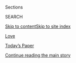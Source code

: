 <div id="app">

<div>

<div class="NYTAppHideMasthead css-zz1s19 e1suatyy0">

<div class="section css-ui9rw0 e1suatyy2">

<div class="css-11hrj97 er09x8g0">

<div class="css-6n7j50">

</div>

<span class="css-1dv1kvn">Sections</span>

<div class="css-10488qs">

<span class="css-1dv1kvn">SEARCH</span>

</div>

[Skip to content](#site-content)[Skip to site
index](#site-index)

</div>

<div id="masthead-section-label" class="css-1fnb9ct eaxe0e00">

[Love](https://www.nytimes3xbfgragh.onion/section/fashion/weddings)

</div>

<div class="css-10698na e1huz5gh0">

</div>

</div>

<div id="masthead-bar-one" class="section hasLinks css-15hmgas e1csuq9d3">

<div class="css-uqyvli e1csuq9d0">

</div>

<div class="css-1uqjmks e1csuq9d1">

</div>

<div class="css-9e9ivx">

[](https://myaccount.nytimes3xbfgragh.onion/auth/login?response_type=cookie&client_id=vi)

</div>

<div class="css-1bvtpon e1csuq9d2">

[Today’s Paper](https://www.nytimes3xbfgragh.onion/section/todayspaper)

</div>

</div>

</div>

</div>

<div data-aria-hidden="false">

<div id="site-content" data-role="main">

<div id="top-wrapper" class="css-15p45cc eaca97t0" type="top">

<div id="top-slug" class="css-19x0jxb eaca97t1" hidden="">

Advertisement

</div>

[Continue reading the main
story](#after-top)

<div class="ad top-wrapper" style="text-align:center;height:100%;display:block;min-height:90px">

<div id="top" class="place-ad" data-position="top" data-size-key="top">

</div>

</div>

<div id="after-top">

</div>

</div>

<div id="collection-weddings" class="section css-15h4p1b e9abtgs0">

<div class="css-1j21atc e1svk9qx1">

<div class="css-fmiefx e1svk9qx2">

<div class="css-1hk7r2m eu54l5x0">

<div id="sponsor-wrapper" class="css-7a1pgi eaca97t0" type="sponsor" hidden="">

<div id="sponsor-slug" class="css-1l4mleb eaca97t1" hidden="">

Supported by

</div>

[Continue reading the main
story](#after-sponsor)

<div id="sponsor" class="ad sponsor-wrapper" style="text-align:left;height:100%;display:block">

</div>

<div id="after-sponsor">

</div>

</div>

</div>

### <span class="css-hue6tr ezz4tcd1">[Fashion](/section/fashion)</span>

</div>

<div class="css-nfcc9b e1svk9qx3">

<div class="css-vl9dhg e1svk9qx5">

<div class="css-1nrhkj6 e1svk9qx6">

# Love

<div class="follow-button-placeholder" data-collection-id="">

</div>

</div>

## <span>Vows, weddings, Modern Love and more.</span>

</div>

</div>

## <span>Vows, weddings, Modern Love and more.</span>

</div>

<div class="css-4svvz1 ekkqrpp0">

<div id="collection-highlights-container" class="section css-18l1u7x e46isfb1">

<div class="template-1 css-gfgt40 ekkqrpp1">

## Highlights

1.  ![<span class="css-kvjpws e1oaj3zl2"><span class="css-1dv1kvn">Credit</span>September
    Dawn Bottoms/The New York
    Times</span>](https://static01.graylady3jvrrxbe.onion/images/2020/07/28/fashion/00CovidSpreadingWeddings1/00CovidSpreadingWeddings1-jumbo.jpg)
    
    <div class="css-gjijuv">
    
    ## [Weddings as a Coronavirus Super-Spreader Worry](/2020/08/04/fashion/weddings/weddings-as-covid-super-spreaders.html)
    
    Despite precautions, the coronavirus has swept through a number of
    weddings, large and small, infecting guests and
    vendors.
    
    <span class="css-me3p27"></span><span class="css-1dydysp e4e4i5l3"></span><span class="css-9voj2j">By
    <span class="css-1baulvz last-byline" itemprop="name">Alyson
    Krueger</span></span>
    
    </div>

2.  ![<span class="css-1nk1g0h e1oaj3zl2"><span class="css-1dv1kvn">Credit</span>Sydney
    Shrewsbury</span>](https://static01.graylady3jvrrxbe.onion/images/2020/08/02/fashion/00VOWS-MackinacIsland-03/00VOWS-MackinacIsland-03-videoLarge.jpg)
    
    <div class="css-10wtrbd">
    
    ### vows
    
    ## [Their Very Own Loving Story](/2020/07/31/fashion/weddings/Renee-Knake-and-Wallace-Jefferson-wed-tribute-to-Lovings-before-them.html)
    
    Renee Knake and Wallace B. Jefferson, both lawyers, are grateful to
    Mildred Loving and Richard Loving for challenging interracial
    marriage laws in the
    1960s.
    
    <span class="css-me3p27"></span><span class="css-1dydysp e4e4i5l3"></span><span class="css-9voj2j">By
    <span class="css-1baulvz last-byline" itemprop="name">Brianna
    Holt</span></span>
    
    </div>

3.  ![<span class="css-1nk1g0h e1oaj3zl2"><span class="css-1dv1kvn">Credit</span></span>](https://static01.graylady3jvrrxbe.onion/images/2020/08/02/fashion/00LIVE-STREAM-WED-COMBO/00LIVE-STREAM-WED-COMBO-videoLarge.jpg)
    
    <div class="css-10wtrbd">
    
    ### Field Notes
    
    ## [Livestream Your Wedding Like a Pro](/2020/07/28/fashion/weddings/livestream-your-wedding-like-a-pro.html)
    
    These gadgets will help you improve the production quality and
    create memorable experiences for you and your digital
    guests.
    
    <span class="css-me3p27"></span><span class="css-1dydysp e4e4i5l3"></span><span class="css-9voj2j">By
    <span class="css-1baulvz last-byline" itemprop="name">Daniel
    Bortz</span></span>
    
    </div>

4.  ![<span class="css-1nk1g0h e1oaj3zl2"><span class="css-1dv1kvn">Credit</span>Jose
    A. Alvarado Jr. for The New York
    Times</span>](https://static01.graylady3jvrrxbe.onion/images/2020/07/26/fashion/24Vows-ModelActivist1/merlin_173908452_121834c5-2ab7-4830-bedd-1c85133e89a7-videoLarge.jpg)
    
    <div class="css-10wtrbd">
    
    ### vows
    
    ## [Next Stop: Marriage](/2020/07/24/fashion/weddings/Sara-Ziff-marries-Reed-Young-at-train-station.html)
    
    Sara Ziff and Reed Young met on a train platform. They hit it off,
    but neither expected much from the encounter and said their goodbyes
    without an introduction. Four months later they matched on a dating
    app.
    
    <span class="css-me3p27"></span><span class="css-1dydysp e4e4i5l3"></span><span class="css-9voj2j">By
    <span class="css-1baulvz last-byline" itemprop="name">Tammy La
    Gorce</span></span>
    
    </div>

</div>

<div class="css-1xdhyk6 e46isfb0">

<div class="css-zk12ih ef6si7p0">

1.  ### First Person
    
    ![<span class="css-1hhnwbi e1oaj3zl2"><span class="css-1dv1kvn">Credit</span>Anna
    Godeassi</span>](https://static01.graylady3jvrrxbe.onion/images/2020/07/10/fashion/00NOT-ENGAGED/00NOT-ENGAGED-videoLarge.jpg)
    
    <div class="css-10wtrbd">
    
    ## [Me, My Relationship and PTSD](/2020/07/25/fashion/weddings/me-my-relationship-and-ptsd.html)
    
    Past and present find their place as a couple wades through what
    their future holds. And it’s all
    OK.
    
    <span class="css-me3p27"></span><span class="css-1dydysp e4e4i5l3"></span><span class="css-9voj2j">By
    <span class="css-1baulvz last-byline" itemprop="name">Caira
    Conner</span></span>
    
    </div>

2.  ![<span class="css-1hhnwbi e1oaj3zl2"><span class="css-1dv1kvn">Credit</span>Illustration
    by Matija
    Medved</span>](https://static01.graylady3jvrrxbe.onion/images/2019/09/25/fashion/loveletter/loveletter-videoLarge-v3.png)
    
    <div class="css-10wtrbd">
    
    ## [Love Letter: Making Room for More Love (and Sheep)](/2020/07/31/fashion/weddings/love-letter-newsletter-making-room-for-more-love-and-sheep.html)
    
    And, a legacy of “Loving”
    continued.
    
    <span class="css-me3p27"></span><span class="css-1dydysp e4e4i5l3"></span><span class="css-9voj2j">By
    <span class="css-1baulvz last-byline" itemprop="name">Charanna
    Alexander</span></span>
    
    </div>

3.  ![<span class="css-1hhnwbi e1oaj3zl2"><span class="css-1dv1kvn">Credit</span>Malina
    Omut</span>](https://static01.graylady3jvrrxbe.onion/images/2020/08/02/fashion/18SurvivingFirstYear-art/18SurvivingFirstYear-art-videoLarge.jpg)
    
    <div class="css-10wtrbd">
    
    ## [What Changes in the First Year of Marriage?](/2020/07/23/fashion/weddings/what-changes-in-the-first-year-of-marriage.html)
    
    For some millennial couples, not too
    much.
    
    <span class="css-me3p27"></span><span class="css-1dydysp e4e4i5l3"></span><span class="css-9voj2j">By
    <span class="css-1baulvz last-byline" itemprop="name">Allie
    Jones</span></span>
    
    </div>

4.  ### Field Notes
    
    ![<span class="css-1hhnwbi e1oaj3zl2"><span class="css-1dv1kvn">Credit</span>Claudi
    Kessels</span>](https://static01.graylady3jvrrxbe.onion/images/2020/07/23/fashion/23WeddingCakeFreeze-Art/23WeddingCakeFreeze-Art-videoLarge.jpg)
    
    <div class="css-10wtrbd">
    
    ## [Do You Really Want That Wedding Cake a Year Later?](/2020/07/22/fashion/weddings/do-you-really-want-that-wedding-cake-a-year-later.html)
    
    Experts weigh in on how to freeze your cake and have some other
    suggestions for commemorative treats to savor on your one-year
    anniversary.
    
    <span class="css-me3p27"></span><span class="css-1dydysp e4e4i5l3"></span><span class="css-9voj2j">By
    <span class="css-1baulvz last-byline" itemprop="name">Hilary
    Sheinbaum</span></span>
    
    </div>

5.  ### vows
    
    ![<span class="css-1hhnwbi e1oaj3zl2"><span class="css-1dv1kvn">Credit</span>Nina
    Westervelt for The New York
    Times</span>](https://static01.graylady3jvrrxbe.onion/images/2020/07/19/fashion/17Vows-SudaMurphy1/17Vows-SudaMurphy1-videoLarge.jpg)
    
    <div class="css-10wtrbd">
    
    ## [Paired During a Medical Rotation, and Then in Life](/2020/07/17/fashion/weddings/paired-during-a-medical-rotation-and-then-in-life.html)
    
    Drs. Nina Suda and Charles Murphy met as residents five years ago,
    and when he was told to quarantine because of the coronavirus, she
    stood by his side — at a safe
    distance.
    
    <span class="css-me3p27"></span><span class="css-1dydysp e4e4i5l3"></span><span class="css-9voj2j">By
    <span class="css-1baulvz last-byline" itemprop="name">Vincent M.
    Mallozzi</span></span>
    
    </div>

</div>

</div>

</div>

<div id="mid1-wrapper" class="css-1mn4oms eaca97t0" type="rank">

<div id="mid1-slug" class="css-1tag3rd eaca97t1">

Advertisement

</div>

[Continue reading the main
story](#after-mid1)

<div id="mid1" class="ad mid1-wrapper" style="text-align:center;height:100%;display:block">

</div>

<div id="after-mid1">

</div>

</div>

<div class="section 5-band css-jhqenn ep7jkp60">

## [Mini-Vows](/column/mini-vows)

[More in Mini-Vows
    »](/column/mini-vows)

1.  ![<span class="css-1hhnwbi e1oaj3zl2"><span class="css-1dv1kvn">Credit</span>Vanessa
    Onuoha of V. Joy
    Photo</span>](https://static01.graylady3jvrrxbe.onion/images/2020/08/02/fashion/02wittman/02wittman-videoLarge.jpg)
    
    <div class="css-10wtrbd">
    
    ## [Wrong Places at the Right Time](/2020/07/31/fashion/weddings/wrong-places-at-the-right-time.html)
    
    The Rev. Lydia Wittman and Rafi Ziauddin nearly missed their first
    chance to connect, but found so many more chances
    later.
    
    <span class="css-me3p27"></span><span class="css-1dydysp e4e4i5l3"></span><span class="css-9voj2j">By
    <span class="css-1baulvz last-byline" itemprop="name">Nina
    Reyes</span></span>
    
    </div>

2.  ![<span class="css-1hhnwbi e1oaj3zl2"><span class="css-1dv1kvn">Credit</span>Ezra
    Sealy</span>](https://static01.graylady3jvrrxbe.onion/images/2020/08/02/fashion/02Ford-SUB/02Ford-SUB-videoLarge.jpg)
    
    <div class="css-10wtrbd">
    
    ## [From Barbados to Bucharest](/2020/07/31/fashion/weddings/from-barbados-to-bucharest.html)
    
    Alicia Arendt, a foreign service officer with the State Department,
    met Rohan Ford, a businessman, while serving in
    Barbados.
    
    <span class="css-me3p27"></span><span class="css-1dydysp e4e4i5l3"></span><span class="css-9voj2j">By
    <span class="css-1baulvz last-byline" itemprop="name">Vincent M.
    Mallozzi</span></span>
    
    </div>

3.  ![<span class="css-1hhnwbi e1oaj3zl2"><span class="css-1dv1kvn">Credit</span>Kobla
    Hargett</span>](https://static01.graylady3jvrrxbe.onion/images/2020/08/02/fashion/02Sattar/02Sattar-videoLarge.jpg)
    
    <div class="css-10wtrbd">
    
    ## [Taking a ‘Leap of Faith’ in New England](/2020/07/31/fashion/weddings/taking-a-leap-of-faith-in-new-england.html)
    
    The couple met in Miami in 2013, but it took four years and a move
    to the Boston area for a romance to bloom between the
    two.
    
    <span class="css-me3p27"></span><span class="css-1dydysp e4e4i5l3"></span><span class="css-9voj2j">By
    <span class="css-1baulvz last-byline" itemprop="name">Nina
    Reyes</span></span>
    
    </div>

4.  ![<span class="css-1hhnwbi e1oaj3zl2"><span class="css-1dv1kvn">Credit</span></span>](https://static01.graylady3jvrrxbe.onion/images/2020/08/02/fashion/26wan/26wan-videoLarge.jpg)
    
    <div class="css-10wtrbd">
    
    ## [‘How Lucky We Are to Have Found Each Other.’](/2020/07/31/fashion/weddings/how-lucky-we-are-to-have-found-each-other.html)
    
    Oliver Cacananta and Danny Wan met singing in the Gay Asian Pacific
    Alliance Men’s
    Chorus.
    
    <span class="css-me3p27"></span><span class="css-1dydysp e4e4i5l3"></span><span class="css-9voj2j">By
    <span class="css-1baulvz last-byline" itemprop="name">Louise
    Rafkin</span></span>
    
    </div>

5.  ![<span class="css-1hhnwbi e1oaj3zl2"><span class="css-1dv1kvn">Credit</span>Marina
    Barham</span>](https://static01.graylady3jvrrxbe.onion/images/2020/08/02/fashion/02Bachmann/02Bachmann-videoLarge.jpg)
    
    <div class="css-10wtrbd">
    
    ## [Her Just-Friends Note Was Tossed in a Hurry](/2020/07/31/fashion/weddings/her-just-friends-note-was-tossed-in-a-hurry.html)
    
    Sophia Bachmann and Iain Coston met, they had dinner, they fell in
    love.
    
    <span class="css-me3p27"></span><span class="css-1dydysp e4e4i5l3"></span><span class="css-9voj2j">By
    <span class="css-1baulvz last-byline" itemprop="name">Nina
    Reyes</span></span>
    
    </div>

</div>

<div class="section 5-band css-jhqenn ep7jkp60">

## [Modern Love](/column/modern-love)

[More in Modern Love
    »](/column/modern-love)

1.  ![<span class="css-1hhnwbi e1oaj3zl2"><span class="css-1dv1kvn">Credit</span>Brian
    Rea</span>](https://static01.graylady3jvrrxbe.onion/images/2020/08/02/fashion/02MODERN-FARM/02MODERN-FARM-videoLarge.jpg)
    
    <div class="css-10wtrbd">
    
    ## [Spending My Tenderness on Animals](/2020/07/31/style/modern-love-spending-tenderness-on-animals.html)
    
    As a vulnerable girl at a remote commune, I sought solace from
    horses, goats, even a bear cub. Today’s dark times have sent me
    their way
    again.
    
    <span class="css-me3p27"></span><span class="css-1dydysp e4e4i5l3"></span><span class="css-9voj2j">By
    <span class="css-1baulvz last-byline" itemprop="name">Bethany Groff
    Dorau</span></span>
    
    </div>

2.  ![<span class="css-1hhnwbi e1oaj3zl2"><span class="css-1dv1kvn">Credit</span>Brian
    Rea</span>](https://static01.graylady3jvrrxbe.onion/images/2020/07/29/fashion/00TINYLOVE-ILLO5/00TINYLOVE-ILLO5-videoLarge.jpg)
    
    <div class="css-10wtrbd">
    
    ## [Tiny Love Stories: ‘My Parents Never Called’](/2020/07/28/style/tiny-modern-love-stories-coronavirus-my-parents-never-called.html)
    
    Modern Love in miniature, featuring reader-submitted stories of no
    more than 100
    words.
    
    <span class="css-me3p27"></span>
    
    </div>

3.  ![<span class="css-1hhnwbi e1oaj3zl2"><span class="css-1dv1kvn">Credit</span>Brian
    Rea</span>](https://static01.graylady3jvrrxbe.onion/images/2020/07/26/fashion/26MODERN-ORPHANAGE/26MODERN-ORPHANAGE-videoLarge.jpg)
    
    <div class="css-10wtrbd">
    
    ## [Why Did She Leave Me There?](/2020/07/24/style/modern-love-adoption-vietnam-why-did-she-leave-me-there.html)
    
    A young man returns to the Vietnamese orphanage he had spent 25
    years trying to
    forget.
    
    <span class="css-me3p27"></span><span class="css-1dydysp e4e4i5l3"></span><span class="css-9voj2j">By
    <span class="css-1baulvz last-byline" itemprop="name">Kacey Vu
    Shap</span></span>
    
    </div>

4.  ![<span class="css-1hhnwbi e1oaj3zl2"><span class="css-1dv1kvn">Credit</span>Brian
    Rea</span>](https://static01.graylady3jvrrxbe.onion/images/2020/07/06/fashion/06TINYLOVE-illo1/06TINYLOVE-illo1-videoLarge.jpg)
    
    <div class="css-10wtrbd">
    
    ## [Tiny Love Stories: ‘Monogamous Birds of N.Y.C.’](/2020/07/21/style/tiny-modern-love-stories-coronavirus-monogamous-birds-of-nyc.html)
    
    Modern Love in miniature, featuring reader-submitted stories of no
    more than 100
    words.
    
    <span class="css-me3p27"></span>
    
    </div>

5.  ![<span class="css-1hhnwbi e1oaj3zl2"><span class="css-1dv1kvn">Credit</span>Brian
    Rea</span>](https://static01.graylady3jvrrxbe.onion/images/2020/07/19/fashion/19MODERN-DATINGAPP/19MODERN-DATINGAPP-videoLarge.jpg)
    
    <div class="css-10wtrbd">
    
    ## [Trying to Feel Love-Worthy (While Working for a Dating App)](/2020/07/17/style/modern-love-feel-love-worthy-working-for-dating-app.html)
    
    Being awash in romantic complaints has left me — a Black woman who’s
    had heartache — feeling dismayed but
    hopeful.
    
    <span class="css-me3p27"></span><span class="css-1dydysp e4e4i5l3"></span><span class="css-9voj2j">By
    <span class="css-1baulvz last-byline" itemprop="name">Loré
    Yessuff</span></span>
    
    </div>

</div>

<div id="mid2-wrapper" class="css-1mn4oms eaca97t0" type="rank">

<div id="mid2-slug" class="css-1tag3rd eaca97t1">

Advertisement

</div>

[Continue reading the main
story](#after-mid2)

<div id="mid2" class="ad mid2-wrapper" style="text-align:center;height:100%;display:block">

</div>

<div id="after-mid2">

</div>

</div>

<div class="section 5-band css-jhqenn ep7jkp60">

## [Vows](/column/vows)

[More in Vows
    »](/column/vows)

1.  ![<span class="css-1hhnwbi e1oaj3zl2"><span class="css-1dv1kvn">Credit</span>Maridelis
    Morales Rosado for The New York
    Times</span>](https://static01.graylady3jvrrxbe.onion/images/2020/07/10/fashion/10Vows-WestHarlem1/10Vows-WestHarlem1-videoLarge.jpg)
    
    <div class="css-10wtrbd">
    
    ## [They Passed the Long-Distance Test](/2020/07/10/fashion/weddings/they-passed-the-long-distance-test.html)
    
    Dr. Erika Alejandro Crespo Martínez and Victor Gabriel Santiago
    Hernandez built a relationship on patience and pacing. Then the
    coronavirus came and they had to act
    quickly.
    
    <span class="css-me3p27"></span><span class="css-1dydysp e4e4i5l3"></span><span class="css-9voj2j">By
    <span class="css-1baulvz last-byline" itemprop="name">Tammy La
    Gorce</span></span>
    
    </div>

2.  ![<span class="css-1hhnwbi e1oaj3zl2"><span class="css-1dv1kvn">Credit</span>Nina
    Westervelt for The New York
    Times</span>](https://static01.graylady3jvrrxbe.onion/images/2020/07/05/fashion/03Vows-RamapoCollege2/03Vows-RamapoCollege2-videoLarge.jpg)
    
    <div class="css-10wtrbd">
    
    ## [Some Unexpected Survey Results](/2020/07/03/fashion/weddings/some-unexpected-survey-results.html)
    
    “I was enchanted by her writing,” said Clifford Peterson, who met
    Carol Ryan during planning for Ramapo College’s 50th anniversary
    celebration, “by the incredible life she lived, simply
    enchanted.”
    
    <span class="css-me3p27"></span><span class="css-1dydysp e4e4i5l3"></span><span class="css-9voj2j">By
    <span class="css-1baulvz last-byline" itemprop="name">Vincent M.
    Mallozzi</span></span>
    
    </div>

3.  ![<span class="css-1hhnwbi e1oaj3zl2"><span class="css-1dv1kvn">Credit</span>Scott
    McIntyre for The New York
    Times</span>](https://static01.graylady3jvrrxbe.onion/images/2020/06/28/fashion/26Vows-OrthodoxPrenup1/26Vows-OrthodoxPrenup1-videoLarge.jpg)
    
    <div class="css-10wtrbd">
    
    ## [From the Start, There Were Ground Rules](/2020/06/26/fashion/weddings/from-the-start-there-were-ground-rules.html)
    
    Before their wedding, Shanee Markovitz and Nathaniel Kay, both
    Modern Orthodox Jews, celebrated the signing of a religious
    prenuptial
    agreement.
    
    <span class="css-me3p27"></span><span class="css-1dydysp e4e4i5l3"></span><span class="css-9voj2j">By
    <span class="css-1baulvz last-byline" itemprop="name">Tammy La
    Gorce</span></span>
    
    </div>

4.  ![<span class="css-1hhnwbi e1oaj3zl2"><span class="css-1dv1kvn">Credit</span>Anastasiia
    Sapon for The New York
    Times</span>](https://static01.graylady3jvrrxbe.onion/images/2020/06/19/fashion/19Vows-ChaseCenter04/merlin_172805127_1405c182-a14d-4f89-8b4d-e0176d37d439-videoLarge.jpg)
    
    <div class="css-10wtrbd">
    
    ## [Two More Rings for the Home Team](/2020/06/19/style/two-more-rings-for-the-home-team.html)
    
    Lindsay Hirsch and Dustin Schneider had to find a new spot to be
    married. The Golden State Warriors welcomed the
    couple.
    
    <span class="css-me3p27"></span><span class="css-1dydysp e4e4i5l3"></span><span class="css-9voj2j">By
    <span class="css-1baulvz last-byline" itemprop="name">Vincent M.
    Mallozzi</span></span>
    
    </div>

5.  ![<span class="css-1hhnwbi e1oaj3zl2"><span class="css-1dv1kvn">Credit</span>Amanda
    Lucier for The New York
    Times</span>](https://static01.graylady3jvrrxbe.onion/images/2020/06/14/fashion/12Vows-Portland1/12Vows-Portland1-videoLarge.jpg)
    
    <div class="css-10wtrbd">
    
    ## [A Date to Remember](/2020/06/12/fashion/weddings/a-date-to-remember.html)
    
    Sam Thirlwall and Caitlin Halla met at work and felt an instant
    connection. Slack messages became text messages became long emails,
    and then a first
    date.
    
    <span class="css-me3p27"></span><span class="css-1dydysp e4e4i5l3"></span><span class="css-9voj2j">By
    <span class="css-1baulvz last-byline" itemprop="name">Maureen
    O’Hagan</span></span>
    
    </div>

</div>

<div class="section 5-band css-jhqenn ep7jkp60">

## [Self-Care](/section/style/self-care)

[More in Self-Care
    »](/section/style/self-care)

1.  ![<span class="css-1hhnwbi e1oaj3zl2"><span class="css-1dv1kvn">Credit</span>Erik
    Carter for The New York
    Times</span>](https://static01.graylady3jvrrxbe.onion/images/2020/08/02/fashion/29BLACK-BOOKCLUBS-promo/29BLACK-BOOKCLUBS-promo-videoLarge-v2.jpg)
    
    <div class="css-10wtrbd">
    
    ## [The Black Book Club Takes It to the Next Level](/2020/07/29/style/self-care/black-book-clubs.html)
    
    Noname and other Black thought leaders have taken what Oprah built
    and made something
    new.
    
    <span class="css-me3p27"></span><span class="css-1dydysp e4e4i5l3"></span><span class="css-9voj2j">By
    <span class="css-1baulvz last-byline" itemprop="name">Iman
    Stevenson</span></span>
    
    </div>

2.  ![<span class="css-1hhnwbi e1oaj3zl2"><span class="css-1dv1kvn">Credit</span></span>](https://static01.graylady3jvrrxbe.onion/images/2020/07/09/fashion/09BLACK-JOURNALISTS-Natelege-Whaley/merlin_174323043_57123aa6-e6ba-46e0-9178-6e1334e3e7b4-videoLarge.jpg)
    
    <div class="css-10wtrbd">
    
    ## [Self-Care for Black Journalists](/2020/07/14/style/self-care/black-journalists.html)
    
    In a news cycle filled with tragedy, much of it disproportionately
    affecting people of color, Black reporters and editors are
    reimagining coping
    strategies.
    
    <span class="css-me3p27"></span><span class="css-1dydysp e4e4i5l3"></span><span class="css-9voj2j">By
    <span class="css-1baulvz last-byline" itemprop="name">Patrice
    Peck</span></span>
    
    </div>

3.  ![<span class="css-1hhnwbi e1oaj3zl2"><span class="css-1dv1kvn">Credit</span>Tony
    Cenicola/The New York
    Times</span>](https://static01.graylady3jvrrxbe.onion/images/2020/07/23/fashion/23SANITIZERS-use-this-one/23SANITIZERS-use-this-one-videoLarge.jpg)
    
    <div class="css-10wtrbd">
    
    ## [These Hand Sanitizers Smell Good, Kill Germs](/2020/07/22/style/these-hand-sanitizers-smell-good-kill-germs.html)
    
    Now that hand sanitizers have become an accessory of the new normal,
    upscale brands are introducing their own portable
    cleansers.
    
    <span class="css-me3p27"></span><span class="css-1dydysp e4e4i5l3"></span><span class="css-9voj2j">By
    <span class="css-1baulvz last-byline" itemprop="name">Rachel
    Felder</span></span>
    
    </div>

4.  ![<span class="css-1hhnwbi e1oaj3zl2"><span class="css-1dv1kvn">Credit</span>Rose
    Wong</span>](https://static01.graylady3jvrrxbe.onion/images/2020/07/26/multimedia/26ah-beauty/26ah-beauty-videoLarge.jpg)
    
    <div class="css-10wtrbd">
    
    ## [Shed Your Quarantine Skin (and Hair and Nails), Safely](/2020/07/25/at-home/coronavirus-salons.html)
    
    If you venture out for a treatment or trim, you might encounter
    plexiglass barriers, tons of cleaning supplies, fewer clients at a
    time and higher
    prices.
    
    <span class="css-me3p27"></span><span class="css-1dydysp e4e4i5l3"></span><span class="css-9voj2j">By
    <span class="css-1baulvz last-byline" itemprop="name">Katherine
    Cusumano</span></span>
    
    </div>

5.  ![<span class="css-1hhnwbi e1oaj3zl2"><span class="css-1dv1kvn">Credit</span></span>](https://static01.graylady3jvrrxbe.onion/images/2020/07/30/fashion/28SKIN-UNSEXY-art/28SKIN-UNSEXY-art-videoLarge.jpg)
    
    <div class="css-10wtrbd">
    
    ## [Can Unsexy Beauty Be Sexy?](/2020/07/28/style/can-unsexy-beauty-be-sexy.html)
    
    A new guard of beauty brands is using slick packaging and candid
    messaging to sell products women were once embarrassed to
    buy.
    
    <span class="css-me3p27"></span><span class="css-1dydysp e4e4i5l3"></span><span class="css-9voj2j">By
    <span class="css-1baulvz last-byline" itemprop="name">Rachel
    Strugatz</span></span>
    
    </div>

</div>

<div id="mid3-wrapper" class="css-1mn4oms eaca97t0" type="rank">

<div id="mid3-slug" class="css-1tag3rd eaca97t1">

Advertisement

</div>

[Continue reading the main
story](#after-mid3)

<div id="mid3" class="ad mid3-wrapper" style="text-align:center;height:100%;display:block">

</div>

<div id="after-mid3">

</div>

</div>

<div class="section 5-band css-jhqenn ep7jkp60">

## [Field Notes](/column/field-notes)

[More in Field Notes
    »](/column/field-notes)

1.  ![<span class="css-1hhnwbi e1oaj3zl2"><span class="css-1dv1kvn">Credit</span>Nicole
    Updegraff, Nicole Updegraff
    Illustration</span>](https://static01.graylady3jvrrxbe.onion/images/2020/07/19/fashion/weddings/00weddingillo7/00weddingillo7-videoLarge.png)
    
    <div class="css-10wtrbd">
    
    ## [Turn Your Relationship Into a Work of Art](/2020/07/15/fashion/weddings/turn-your-relationship-into-a-work-of-art.html)
    
    For some couples who postponed their engagement shoots because of
    the coronavirus, artists have stepped in to create custom
    illustrations and
    portraits.
    
    <span class="css-me3p27"></span><span class="css-1dydysp e4e4i5l3"></span><span class="css-9voj2j">By
    <span class="css-1baulvz last-byline" itemprop="name">Hilary
    Sheinbaum</span></span>
    
    </div>

2.  ![<span class="css-1hhnwbi e1oaj3zl2"><span class="css-1dv1kvn">Credit</span>Anjelica
    Roselyn</span>](https://static01.graylady3jvrrxbe.onion/images/2020/06/30/fashion/30VIRTUALDRESSSHOP-art/30VIRTUALDRESSSHOP-art-videoLarge.jpg)
    
    <div class="css-10wtrbd">
    
    ## [Say ‘Yes’ to the Dress Without Leaving Your House](/2020/06/30/fashion/weddings/say-yes-to-the-dress-without-leaving-your-house.html)
    
    Bridal boutiques across the country are offering virtual shopping
    experiences where brides, grooms and wedding parties can try on and
    purchase their wedding attire
    online.
    
    <span class="css-me3p27"></span><span class="css-1dydysp e4e4i5l3"></span><span class="css-9voj2j">By
    <span class="css-1baulvz last-byline" itemprop="name">Alix
    Strauss</span></span>
    
    </div>

3.  ![<span class="css-1hhnwbi e1oaj3zl2"><span class="css-1dv1kvn">Credit</span>Rose
    Bowman</span>](https://static01.graylady3jvrrxbe.onion/images/2020/06/17/fashion/weddings/oakImage-1592416755813/oakImage-1592416755813-mediumThreeByTwo440.jpg)
    
    <div class="css-10wtrbd">
    
    ## [Striking a Pose on FaceTime](/2020/06/18/fashion/weddings/striking-a-pose-on-facetime.html)
    
    With their clients in lockdown, some photographers are turning to
    virtual photo shoots for weddings and
    engagements.
    
    <span class="css-me3p27"></span><span class="css-1dydysp e4e4i5l3"></span><span class="css-9voj2j">By
    <span class="css-1baulvz last-byline" itemprop="name">Emma
    Grillo</span></span>
    
    </div>

4.  ![<span class="css-1hhnwbi e1oaj3zl2"><span class="css-1dv1kvn">Credit</span>Noa
    Denmon</span>](https://static01.graylady3jvrrxbe.onion/images/2020/05/24/fashion/23PROTECTYOURWEDDINGart/23PROTECTYOURWEDDINGart-videoLarge.jpg)
    
    <div class="css-10wtrbd">
    
    ## [Is the Wedding Off? (For Now?) Here’s What to Do Next.](/2020/05/23/fashion/weddings/is-the-wedding-off-for-now-heres-what-to-do-next.html)
    
    The coronavirus has forced couples to reschedule or plan
    quarantine-approved celebrations. Experts share some how-to tips for
    navigating alternative
    plans.
    
    <span class="css-me3p27"></span><span class="css-1dydysp e4e4i5l3"></span><span class="css-9voj2j">By
    <span class="css-1baulvz last-byline" itemprop="name">Ivy
    Manners</span></span>
    
    </div>

5.  ![<span class="css-1hhnwbi e1oaj3zl2"><span class="css-1dv1kvn">Credit</span>Madiha
    Yearwood</span>](https://static01.graylady3jvrrxbe.onion/images/2020/03/15/fashion/12KeepingMyName-art/12KeepingMyName-art-videoLarge-v2.jpg)
    
    <div class="css-10wtrbd">
    
    ## [Creating a Name for Themselves](/2020/03/11/fashion/weddings/name-change-after-marriage-not-always-easy.html)
    
    As some married couples seek to join their identities, while also
    acknowledging they are equals, they are combining surnames or are
    creating entirely new
    ones.
    
    <span class="css-me3p27"></span><span class="css-1dydysp e4e4i5l3"></span><span class="css-9voj2j">By
    <span class="css-1baulvz last-byline" itemprop="name">Suzannah
    Weiss</span></span>
    
    </div>

</div>

<div class="section 5-band css-jhqenn ep7jkp60">

## [Unhitched](/column/unhitched)

[More in Unhitched
    »](/column/unhitched)

1.  ![<span class="css-1hhnwbi e1oaj3zl2"><span class="css-1dv1kvn">Credit</span>Alexandra
    Bowman</span>](https://static01.graylady3jvrrxbe.onion/images/2020/06/07/fashion/00UNHITCHED-FORDSart/00UNHITCHED-FORDSart-videoLarge.jpg)
    
    <div class="css-10wtrbd">
    
    ## [Challenged to Sustain Their Lifestyle](/2020/06/03/fashion/weddings/Unhitched-couple-discusses-their-marriage-and-divorce.html)
    
    Therapy and fancy vacations couldn’t remove the strain on this
    couple’s marriage, which was brought about by ongoing financial
    problems.
    
    <span class="css-me3p27"></span><span class="css-1dydysp e4e4i5l3"></span><span class="css-9voj2j">By
    <span class="css-1baulvz last-byline" itemprop="name">Louise
    Rafkin</span></span>
    
    </div>

2.  ![<span class="css-1hhnwbi e1oaj3zl2"><span class="css-1dv1kvn">Credit</span>André
    da
    Loba</span>](https://static01.graylady3jvrrxbe.onion/images/2020/01/26/fashion/00UNHITCHEDJEWISH/00UNHITCHEDJEWISH-videoLarge.jpg)
    
    <div class="css-10wtrbd">
    
    ## [Pulled Apart by Addiction](/2020/01/27/fashion/weddings/Unhitched-couple-is-pulled-apart-by-addiction.html)
    
    Eli Falk and Rina Shapiro say expectations from their upbringing and
    Jewish communities caused them to marry
    prematurely.
    
    <span class="css-me3p27"></span><span class="css-1dydysp e4e4i5l3"></span><span class="css-9voj2j">By
    <span class="css-1baulvz last-byline" itemprop="name">Louise
    Rafkin</span></span>
    
    </div>

3.  ![<span class="css-1hhnwbi e1oaj3zl2"><span class="css-1dv1kvn">Credit</span>
    </span>](https://static01.graylady3jvrrxbe.onion/images/2019/09/08/fashion/UNHITCHED-NEW/UNHITCHED-NEW-videoLarge.png)
    
    <div class="css-10wtrbd">
    
    ## [The Perfect Divorce](/interactive/2019/09/07/multimedia/how-to-get-divorced.html)
    
    The couple endured many changes in their long marriage. But the
    space between them grew when he took up sailing and she opened her
    own
    restaurants.
    
    <span class="css-me3p27"></span><span class="css-1dydysp e4e4i5l3"></span><span class="css-9voj2j">By
    <span class="css-1baulvz last-byline" itemprop="name">Louise
    Rafkin</span></span>
    
    </div>

4.  ![<span class="css-1hhnwbi e1oaj3zl2"><span class="css-1dv1kvn">Credit</span>Alexandra
    Bowman</span>](https://static01.graylady3jvrrxbe.onion/images/2019/06/23/fashion/00UNHITCHED/00UNHITCHED-videoLarge.jpg)
    
    <div class="css-10wtrbd">
    
    ## [‘It Takes What It Takes to End Something’](/2019/06/18/style/it-takes-what-it-takes-to-end-something.html)
    
    The two remained friends despite the challenges of their divorce.
    Now their new relationship focuses on
    parenting.
    
    <span class="css-me3p27"></span><span class="css-1dydysp e4e4i5l3"></span><span class="css-9voj2j">By
    <span class="css-1baulvz last-byline" itemprop="name">Louise
    Rafkin</span></span>
    
    </div>

5.  ![<span class="css-1hhnwbi e1oaj3zl2"><span class="css-1dv1kvn">Credit</span>Alexandra
    Bowman</span>](https://static01.graylady3jvrrxbe.onion/images/2019/01/06/fashion/weddings/06UNHITCHED-DivorceLawyers/merlin_147820818_90ae5a89-fb4f-49b4-96f5-c2da5360372b-videoLarge.jpg)
    
    <div class="css-10wtrbd">
    
    ## [2 Divorce Lawyers Better After Their Own Divorce, but Still Together](/2019/01/03/fashion/weddings/2-divorce-lawyers-better-after-their-own-divorce-but-still-together.html)
    
    Family comes first for a couple, even after separation. Their
    advice? “Have compassion for each other and don’t say anything to
    the kids until you have a
    plan.”
    
    <span class="css-me3p27"></span><span class="css-1dydysp e4e4i5l3"></span><span class="css-9voj2j">By
    <span class="css-1baulvz last-byline" itemprop="name">Louise
    Rafkin</span></span>
    
    </div>

</div>

<div id="mid4-wrapper" class="css-1mn4oms eaca97t0" type="rank">

<div id="mid4-slug" class="css-1tag3rd eaca97t1">

Advertisement

</div>

[Continue reading the main
story](#after-mid4)

<div id="mid4" class="ad mid4-wrapper" style="text-align:center;height:100%;display:block">

</div>

<div id="after-mid4">

</div>

</div>

<div class="section 5-band css-jhqenn ep7jkp60">

## [Binge Read Featured Couples](/spotlight/wedding-announcements)

[More in Binge Read Featured Couples
»](/spotlight/wedding-announcements)

1.  ![<span class="css-1hhnwbi e1oaj3zl2"><span class="css-1dv1kvn">Credit</span>Selcoulth
    Photography</span>](https://static01.graylady3jvrrxbe.onion/images/2020/06/14/fashion/weddings/14WIKUM/merlin_173335650_2a75e1bf-cd95-4130-986b-33a570beaf42-videoLarge.jpg)
    
    <div class="css-10wtrbd">
    
    ## [Michelle Wikum, Walker Williams](/2020/06/14/fashion/weddings/michelle-wikum-walker-williams.html)
    
    The couple met through Tinder in
    2018.
    
    <span class="css-me3p27"></span><span class="css-1dydysp e4e4i5l3"></span><span class="css-9voj2j">By
    <span class="css-1baulvz last-byline" itemprop="name">Nina
    Reyes</span></span>
    
    </div>

2.  ![<span class="css-1hhnwbi e1oaj3zl2"><span class="css-1dv1kvn">Credit</span>Alicia
    Ann
    Photographers</span>](https://static01.graylady3jvrrxbe.onion/images/2020/05/17/multimedia/17TbeileLaw1/17TbeileLaw1-videoLarge.jpg)
    
    <div class="css-10wtrbd">
    
    ## [Ayelet Bentley, Samuel Tbeile](/2020/05/17/fashion/weddings/ayelet-bentley-samuel-tbeile.html)
    
    They met in college and became a couple about a year later while on
    a Birthright Israel
    trip.
    
    <span class="css-me3p27"></span>
    
    </div>

3.  ![<span class="css-1hhnwbi e1oaj3zl2"><span class="css-1dv1kvn">Credit</span></span>](https://static01.graylady3jvrrxbe.onion/images/2020/05/17/multimedia/17SuSchultz1/17SuSchultz1-videoLarge.jpg)
    
    <div class="css-10wtrbd">
    
    ## [Kathy Su, Eric Schultz](/2020/05/17/fashion/weddings/kathy-su-eric-schultz.html)
    
    The couple met in 2017 through OkCupid and had their first date at a
    whiskey bar in New
    York.
    
    <span class="css-me3p27"></span>
    
    </div>

4.  ![<span class="css-1hhnwbi e1oaj3zl2"><span class="css-1dv1kvn">Credit</span>Jason,
    Concept
    Photography</span>](https://static01.graylady3jvrrxbe.onion/images/2020/05/10/multimedia/10HammarskjoldLemmon1/10HammarskjoldLemmon1-videoLarge.jpg)
    
    <div class="css-10wtrbd">
    
    ## [Victoria Hammarskjold, George Lemmon III](/2020/05/10/fashion/weddings/victoria-hammarskjold-george-lemmon-iii.html)
    
    The couple met and began dating as high-school
    students.
    
    <span class="css-me3p27"></span>
    
    </div>

5.  ![<span class="css-1hhnwbi e1oaj3zl2"><span class="css-1dv1kvn">Credit</span>Paul
    Blackmore</span>](https://static01.graylady3jvrrxbe.onion/images/2020/04/26/multimedia/26DowdHerzberg1/26DowdHerzberg1-videoLarge.jpg)
    
    <div class="css-10wtrbd">
    
    ## [Emily Herzberg, Samuel Dowd](/2020/04/26/fashion/weddings/emily-herzberg-samuel-dowd.html)
    
    The couple met on the dating app Bumble, and, boldly, spent their
    second and third dates answering “36 questions that lead to love.”
    
    <span class="css-me3p27"></span>
    
    </div>

</div>

</div>

<div class="css-185go5a e1o5byef0">

<div class="css-15cbhtu">

  - [Latest](#stream-panel)
  - <span class="css-6n7j50">Search</span>
    <div class="control">
    <div class="label-container css-1dv1kvn">
    Search
    </div>
    <div class="css-wm4t3d">
    **<span id="clear-search-input" class="css-1dv1kvn">Clear this text
    input</span>
    </div>
    </div>
    <span class="css-1iovbfw"></span>

<div id="stream-panel" class="section css-8msx5b e1jz0cab1">

<div class="css-13mho3u">

1.  
    
    <div class="css-1cp3ece">
    
    <div class="css-1l4spti">
    
    [](/2020/08/04/business/coronavirus-struggling-caterers.html)
    
    <div class="css-79elbk">
    
    ![](https://static01.graylady3jvrrxbe.onion/images/2020/07/31/business/28virus-caterers-sub1/28virus-caterers-sub1-thumbWide.jpg?quality=75&auto=webp&disable=upscale)
    
    </div>
    
    ## ‘Closing Isn’t Even an Option’: With No Events, Caterers Rush to Adjust
    
    The pandemic has devastated the industry. But some entrepreneurs are
    finding creative ways to keep their businesses afloat.
    
    <div class="css-1nqbnmb ea5icrr0">
    
    By <span class="css-1n7hynb">Julie
    Creswell</span>
    
    </div>
    
    </div>
    
    <div class="css-1lc2l26 e1xfvim33">
    
    </div>
    
    </div>

2.  
    
    <div class="css-1cp3ece">
    
    <div class="css-1l4spti">
    
    [](/2020/07/31/fashion/weddings/a-romance-blooms-in-nebraska.html)
    
    <div class="css-79elbk">
    
    ![](https://static01.graylady3jvrrxbe.onion/images/2020/08/02/fashion/02rose/02rose-thumbWide.jpg?quality=75&auto=webp&disable=upscale)
    
    </div>
    
    ## A Romance Blooms in Nebraska
    
    Robert Voelte and Ian Rose met at an elementary school in Omaha,
    where they had both taught.
    
    <div class="css-1nqbnmb ea5icrr0">
    
    By <span class="css-1n7hynb">Tammy La
    Gorce</span>
    
    </div>
    
    </div>
    
    <div class="css-1lc2l26 e1xfvim33">
    
    </div>
    
    </div>

3.  
    
    <div class="css-1cp3ece">
    
    <div class="css-1l4spti">
    
    [](/2020/07/31/fashion/weddings/romance-around-the-great-lakes.html)
    
    <div class="css-79elbk">
    
    ![](https://static01.graylady3jvrrxbe.onion/images/2020/08/02/fashion/02Schlicht/02Schlicht-thumbWide.jpg?quality=75&auto=webp&disable=upscale)
    
    </div>
    
    ## Romance Around the Great Lakes
    
    Adam Schlicht turned himself and A.J. Tindall into X-Men superheros
    for the cover of a comic book he had custom-made for his proposal.
    
    <div class="css-1nqbnmb ea5icrr0">
    
    By <span class="css-1n7hynb">Rosalie R.
    Radomsky</span>
    
    </div>
    
    </div>
    
    <div class="css-1lc2l26 e1xfvim33">
    
    </div>
    
    </div>

4.  
    
    <div class="css-1cp3ece">
    
    <div class="css-1l4spti">
    
    [](/2020/07/31/fashion/weddings/a-page-turner-of-a-proposal.html)
    
    <div class="css-79elbk">
    
    ![](https://static01.graylady3jvrrxbe.onion/images/2020/08/02/fashion/02Ed-02/02Ed-02-thumbWide.jpg?quality=75&auto=webp&disable=upscale)
    
    </div>
    
    ## A Page-Turner of a Proposal
    
    Phillip Stiller, an equity analyst, proposed to Kerry Ederer, a
    morning news anchor in New York, with the help of his twins.
    
    <div class="css-1nqbnmb ea5icrr0">
    
    By <span class="css-1n7hynb">Vincent M.
    Mallozzi</span>
    
    </div>
    
    </div>
    
    <div class="css-1lc2l26 e1xfvim33">
    
    </div>
    
    </div>

5.  
    
    <div class="css-1cp3ece">
    
    <div class="css-1l4spti">
    
    [](/2020/07/31/fashion/weddings/a-perfect-spot-for-running-or-proposing.html)
    
    <div class="css-79elbk">
    
    ![](https://static01.graylady3jvrrxbe.onion/images/2020/08/02/fashion/02SoffenMarks/02SoffenMarks-thumbWide.jpg?quality=75&auto=webp&disable=upscale)
    
    </div>
    
    ## A Perfect Spot for Running, or Proposing
    
    Harrison Marks knew just the place to propose to Jennifer Soffen —
    anywhere along the Hudson River.
    
    <div class="css-1nqbnmb ea5icrr0">
    
    By <span class="css-1n7hynb">Rosalie R.
    Radomsky</span>
    
    </div>
    
    </div>
    
    <div class="css-1lc2l26 e1xfvim33">
    
    </div>
    
    </div>

6.  
    
    <div class="css-1cp3ece">
    
    <div class="css-1l4spti">
    
    [](/2020/07/31/fashion/weddings/the-right-time-came-a-decade-later.html)
    
    <div class="css-79elbk">
    
    ![](https://static01.graylady3jvrrxbe.onion/images/2020/08/02/fashion/26Zilkha/26Zilkha-thumbWide.jpg?quality=75&auto=webp&disable=upscale)
    
    </div>
    
    ## The ‘Right Time’ Came a Decade Later
    
    A mutual friend made sure Zmira Zilkha and Ward Wolff met at
    Middlebury College in Vermont, but it was 13 more years before they
    got together for good.
    
    <div class="css-1nqbnmb ea5icrr0">
    
    By <span class="css-1n7hynb">Nina
    Reyes</span>
    
    </div>
    
    </div>
    
    <div class="css-1lc2l26 e1xfvim33">
    
    </div>
    
    </div>

7.  
    
    <div class="css-1cp3ece">
    
    <div class="css-1l4spti">
    
    [](/2020/07/24/fashion/weddings/a-little-wager-that-led-to-love.html)
    
    <div class="css-79elbk">
    
    ![](https://static01.graylady3jvrrxbe.onion/images/2020/07/26/fashion/26Beard-02/26Beard-02-thumbWide.jpg?quality=75&auto=webp&disable=upscale)
    
    </div>
    
    ## A Little Wager That Led to Love
    
    The couple met in law school at Howard University, but their romance
    didn’t take off until one of them lost a bet.
    
    <div class="css-1nqbnmb ea5icrr0">
    
    By <span class="css-1n7hynb">Nina
    Reyes</span>
    
    </div>
    
    </div>
    
    <div class="css-1lc2l26 e1xfvim33">
    
    </div>
    
    </div>

8.  
    
    <div class="css-1cp3ece">
    
    <div class="css-1l4spti">
    
    [](/2020/07/24/fashion/weddings/rock-solid-even-in-turbulent-times.html)
    
    <div class="css-79elbk">
    
    ![](https://static01.graylady3jvrrxbe.onion/images/2020/07/26/fashion/26quan/26quan-thumbWide.jpg?quality=75&auto=webp&disable=upscale)
    
    </div>
    
    ## Rock Solid, Even in Turbulent Times
    
    The couple met at a birthday party in New York in 2013, but one of
    them wasn’t yet ready to say that he was gay.
    
    <div class="css-1nqbnmb ea5icrr0">
    
    By <span class="css-1n7hynb">Nina
    Reyes</span>
    
    </div>
    
    </div>
    
    <div class="css-1lc2l26 e1xfvim33">
    
    </div>
    
    </div>

9.  
    
    <div class="css-1cp3ece">
    
    <div class="css-1l4spti">
    
    [](/2020/07/24/fashion/weddings/the-lawyer-of-his-dreams.html)
    
    <div class="css-79elbk">
    
    ![](https://static01.graylady3jvrrxbe.onion/images/2020/07/26/fashion/26Golden/26Golden-thumbWide.jpg?quality=75&auto=webp&disable=upscale)
    
    </div>
    
    ## The Lawyer of His Dreams
    
    A matchmaker’s persistence finally paired David Golden with the date
    he didn’t know he was looking for: Alexandra Brodman.
    
    <div class="css-1nqbnmb ea5icrr0">
    
    By <span class="css-1n7hynb">Vincent M.
    Mallozzi</span>
    
    </div>
    
    </div>
    
    <div class="css-1lc2l26 e1xfvim33">
    
    </div>
    
    </div>

10. 
    
    <div class="css-1cp3ece">
    
    <div class="css-1l4spti">
    
    [](/2020/07/24/fashion/weddings/always-an-open-table-for-each-other.html)
    
    <div class="css-79elbk">
    
    ![](https://static01.graylady3jvrrxbe.onion/images/2020/07/26/fashion/26Lindstrom-02/26Lindstrom-02-thumbWide.jpg?quality=75&auto=webp&disable=upscale)
    
    </div>
    
    ## Always an Open Table for Each Other
    
    Rachel Lindstrom and Zach Sawyer met in a restaurant where both
    worked in Austin. Then they moved to Maine to take on another
    restaurant together.
    
    <div class="css-1nqbnmb ea5icrr0">
    
    By <span class="css-1n7hynb">Abby Ellin</span>
    
    </div>
    
    </div>
    
    <div class="css-1lc2l26 e1xfvim33">
    
    </div>
    
    </div>

<div class="css-13mho3u">

<div class="css-1t62hi8">

<div class="css-1stvaey">

Show
More

<div>

<div style="border:0;clip:rect(0 0 0 0);height:1px;margin:-1px;overflow:hidden;white-space:nowrap;padding:0;width:1px;position:absolute" data-role="log" data-aria-live="assertive">

</div>

<div style="border:0;clip:rect(0 0 0 0);height:1px;margin:-1px;overflow:hidden;white-space:nowrap;padding:0;width:1px;position:absolute" data-role="log" data-aria-live="assertive">

</div>

<div style="border:0;clip:rect(0 0 0 0);height:1px;margin:-1px;overflow:hidden;white-space:nowrap;padding:0;width:1px;position:absolute" data-role="log" data-aria-live="polite">

</div>

<div style="border:0;clip:rect(0 0 0 0);height:1px;margin:-1px;overflow:hidden;white-space:nowrap;padding:0;width:1px;position:absolute" data-role="log" data-aria-live="polite">

</div>

</div>

</div>

</div>

</div>

</div>

<div class="css-g6hk37 supplemental">

<div id="mid5-wrapper" class="css-10wkyv7 eaca97t0" type="lede">

<div id="mid5-slug" class="css-1tag3rd eaca97t1">

Advertisement

</div>

[Continue reading the main
story](#after-mid5)

<div id="mid5" class="ad mid5-wrapper" style="text-align:center;height:100%;display:block;min-height:250px">

</div>

<div id="after-mid5">

</div>

</div>

## How to Submit a Wedding Announcement

<div class="css-hftqp3 weddings-supplemental-promo">

Everything you need to know about submitting information to The Times
about wedding and celebration announcements.

[Submission
Guidelines](https://www.nytimes3xbfgragh.onion/2018/01/09/fashion/weddings/wedding-submission-faqs.html)

[Submission
Form](http://www.nytimes3xbfgragh.onion/style/weddings/announcements)

</div>

<div id="mktg-wrapper" class="css-oxle51 eaca97t0" type="mktg">

<div id="mktg-slug" class="css-1tag3rd eaca97t1">

Advertisement

</div>

[Continue reading the main
story](#after-mktg)

<div id="mktg" class="ad mktg-wrapper" style="text-align:center;height:100%;display:block">

</div>

<div id="after-mktg">

</div>

</div>

## Follow Us

<div class="module-body">

  - [**<span data-aria-hidden="true">@nytimesvows</span><span class="css-1dv1kvn">twitter
    page for @nytimesvows</span>](https://twitter.com/nytimesvows)

</div>

## Sign Up for the NYT Living Newsletter

<div class="css-hftqp3">

Get a curated digest of lifestyle news delivered to your inbox twice a
week.

</div>

[SIGN UP](/newsletters/signup/LI)

## Divorce: Share Your Experience

<div class="css-hftqp3 weddings-supplemental-promo">

We are looking for couples who have split up and are willing to talk
about how their lives have changed and what they have learned.

[Submission
Form](http://www.nytimes3xbfgragh.onion/interactive/2014/style/boomer-divorce.html)

</div>

</div>

</div>

</div>

</div>

</div>

</div>

## Site Index

<div>

</div>

## Site Information Navigation

  - [© <span>2020</span> <span>The New York Times
    Company</span>](https://help.nytimes3xbfgragh.onion/hc/en-us/articles/115014792127-Copyright-notice)

<!-- end list -->

  - [NYTCo](https://www.nytco.com/)
  - [Contact
    Us](https://help.nytimes3xbfgragh.onion/hc/en-us/articles/115015385887-Contact-Us)
  - [Work with us](https://www.nytco.com/careers/)
  - [Advertise](https://nytmediakit.com/)
  - [T Brand Studio](http://www.tbrandstudio.com/)
  - [Your Ad
    Choices](https://www.nytimes3xbfgragh.onion/privacy/cookie-policy#how-do-i-manage-trackers)
  - [Privacy](https://www.nytimes3xbfgragh.onion/privacy)
  - [Terms of
    Service](https://help.nytimes3xbfgragh.onion/hc/en-us/articles/115014893428-Terms-of-service)
  - [Terms of
    Sale](https://help.nytimes3xbfgragh.onion/hc/en-us/articles/115014893968-Terms-of-sale)
  - [Site
    Map](https://spiderbites.nytimes3xbfgragh.onion)
  - [Help](https://help.nytimes3xbfgragh.onion/hc/en-us)
  - [Subscriptions](https://www.nytimes3xbfgragh.onion/subscription?campaignId=37WXW)

</div>

</div>
